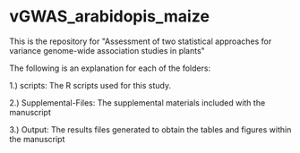 # vGWAS_arabidopis_maize
This is the repository for "Assessment of two statistical approaches for variance genome-wide association studies in plants" 

The following is an explanation for each of the folders:

1.) scripts: The R scripts used for this study.

2.) Supplemental-Files: The supplemental materials included with the manuscript

3.) Output: The results files generated to obtain the tables and figures within the manuscript
